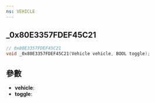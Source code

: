 ```yaml
---
ns: VEHICLE
---
```

## _0x80E3357FDEF45C21

```c
// 0x80E3357FDEF45C21
void _0x80E3357FDEF45C21(Vehicle vehicle, BOOL toggle);
```


## 參數
* **vehicle**: 
* **toggle**: 


